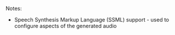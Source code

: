 
Notes:
- Speech Synthesis Markup Language (SSML) support - used to configure aspects of the generated audio